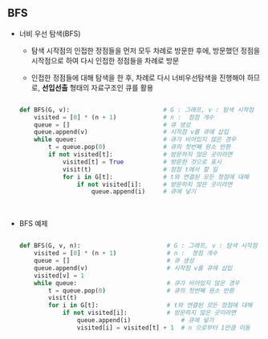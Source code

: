## BFS

- 너비 우선 탐색(BFS)
  
  - 탐색 시작점의 인접한 정점들을 먼저 모두 차례로 방문한 후에, 방문했던 정점을 시작점으로 하여 다시 인접한 정점들을 차례로 방문
  
  - 인접한 정점들에 대해 탐색을 한 후, 차례로 다시 너비우선탐색을 진행해야 하므로, **선입선출** 형태의 자료구조인 큐를 활용
  
  <img src="file:///C:/Users/SSAFY/AppData/Roaming/marktext/images/2025-02-20-09-04-29-image.png" title="" alt="" data-align="center">
  
  ```python
  def BFS(G, v):                          # G : 그래프, v : 탐색 시작점
      visited = [0] * (n + 1)             # n :  정점 개수
      queue = []                          # 큐 생성
      queue.append(v)                     # 시작점 v를 큐에 삽입
      while queue:                        # 큐가 비어있지 않은 경우
          t = queue.pop(0)                # 큐의 첫번째 원소 반환
          if not visited[t]:              # 방문하지 않은 곳이라면
              visited[t] = True           # 방문한 것으로 표시
              visit(t)                    # 정점 t에서 할 일
              for i in G[t]:              # t와 연결된 모든 정점에 대해
                  if not visited[i]:      # 방문하지 않은 곳이라면
                      queue.append(i)     # 큐에 넣기
  ```
  
  <img src="file:///C:/Users/SSAFY/AppData/Roaming/marktext/images/2025-02-20-09-14-52-image.png" title="" alt="" data-align="center">
  
  <img src="file:///C:/Users/SSAFY/AppData/Roaming/marktext/images/2025-02-20-09-15-05-image.png" title="" alt="" data-align="center">
  
  <img src="file:///C:/Users/SSAFY/AppData/Roaming/marktext/images/2025-02-20-09-15-18-image.png" title="" alt="" data-align="center">
  
  <img src="file:///C:/Users/SSAFY/AppData/Roaming/marktext/images/2025-02-20-09-15-33-image.png" title="" alt="" data-align="center">
  
  <img src="file:///C:/Users/SSAFY/AppData/Roaming/marktext/images/2025-02-20-09-15-47-image.png" title="" alt="" data-align="center">
  
  <img src="file:///C:/Users/SSAFY/AppData/Roaming/marktext/images/2025-02-20-09-15-59-image.png" title="" alt="" data-align="center">
  
  <img src="file:///C:/Users/SSAFY/AppData/Roaming/marktext/images/2025-02-20-09-16-10-image.png" title="" alt="" data-align="center">
  
  <img src="file:///C:/Users/SSAFY/AppData/Roaming/marktext/images/2025-02-20-09-16-21-image.png" title="" alt="" data-align="center">
  
  <img src="file:///C:/Users/SSAFY/AppData/Roaming/marktext/images/2025-02-20-09-16-33-image.png" title="" alt="" data-align="center">
  
  <img src="file:///C:/Users/SSAFY/AppData/Roaming/marktext/images/2025-02-20-09-16-44-image.png" title="" alt="" data-align="center">
  
  <img src="file:///C:/Users/SSAFY/AppData/Roaming/marktext/images/2025-02-20-09-16-57-image.png" title="" alt="" data-align="center">

- BFS 예제
  
  <img src="file:///C:/Users/SSAFY/AppData/Roaming/marktext/images/2025-02-20-09-28-47-image.png" title="" alt="" data-align="center">
  
  ```python
  def BFS(G, v, n):                        # G : 그래프, v : 탐색 시작점
      visited = [0] * (n + 1)              # n :  정점 개수
      queue = []                           # 큐 생성
      queue.append(v)                      # 시작점 v를 큐에 삽입
      visited[v] = 1
      while queue:                         # 큐가 비어있지 않은 경우
          t = queue.pop(0)                 # 큐의 첫번째 원소 반환
          visit(t)
          for i in G[t]:                   # t와 연결된 모든 정점에 대해
              if not visited[i]:           # 방문하지 않은 곳이라면
                  queue.append(i)              # 큐에 넣기
                  visited[i] = visited[t] + 1  # n 으로부터 1만큼 이동
  ```

